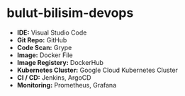# bulut-bilisim-devops
- **IDE:** Visual Studio Code
- **Git Repo:** GitHub
- **Code Scan:** Grype
- **Image:** Docker File
- **Image Registery:** DockerHub
- **Kubernetes Cluster:** Google Cloud Kubernetes Cluster
- **CI / CD:** Jenkins, ArgoCD
- **Monitoring:** Prometheus, Grafana
